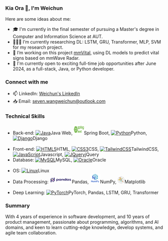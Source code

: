 ### Kia Ora 👋, I'm Weichun


Here are some ideas about me:

- 🎓 I'm currently in the final semester of pursuing a Master's degree in Computer and Information Science at AUT.
- 👨🏼‍💻 I’m currently researching DL: LSTM, GRU, Transformer, MLP, SVM for my research project.
- 👯 I’m working on this project <a href='https://github.com/Ubiweb-lab/mmVital.git'>mmVital</a>, using DL models to predict vital signs based on mmWave Radar.
- 🎯 I'm currently open to exciting full-time job opportunities after June 2024, as a full-stack, Java, or Python developer.

### Connect with me
- 📫 LinkedIn: <a href='https://www.linkedin.com/in/weichun-wang'>Weichun's LinkedIn<a/>
- 📥 Email: seven.wangweichun@outlook.com

### Technical Skills
  <ul>
    <li>
      Back-end:  <a href="https://www.oracle.com/java/" target="_blank" rel="noreferrer"><img src="https://raw.githubusercontent.com/danielcranney/readme-generator/main/public/icons/skills/java-colored.svg" width="32" height="32" alt="Java" /></a>Java Web, <a href="https://spring.io/projects/spring-boot" target="_blank" rel="noreferrer"><img src="https://github.com/WeichunAuto/WeichunAuto/blob/main/spring-boot.png" width="32" height="32" alt="Spring Boot" /></a>Spring Boot, <a href="https://www.python.org/" target="_blank" rel="noreferrer"><img src="https://raw.githubusercontent.com/danielcranney/readme-generator/main/public/icons/skills/python-colored.svg" width="22" height="22" alt="Python" /></a>Python, <a href="https://www.djangoproject.com/" target="_blank" rel="noreferrer"><img src="https://raw.githubusercontent.com/danielcranney/readme-generator/main/public/icons/skills/django-colored.svg" width="22" height="22" alt="Django" /></a>Django
    </li><br />
    <li>
      Front-end: <a href="https://developer.mozilla.org/en-US/docs/Glossary/HTML5" target="_blank" rel="noreferrer"><img src="https://raw.githubusercontent.com/danielcranney/readme-generator/main/public/icons/skills/html5-colored.svg" width="22" height="22" alt="HTML5" /></a>HTML, <a href="https://www.w3.org/TR/CSS/#css" target="_blank" rel="noreferrer"><img src="https://raw.githubusercontent.com/danielcranney/readme-generator/main/public/icons/skills/css3-colored.svg" width="22" height="22" alt="CSS3" /></a>CSS, <a href="https://tailwindcss.com/" target="_blank" rel="noreferrer"><img src="https://raw.githubusercontent.com/danielcranney/readme-generator/main/public/icons/skills/tailwindcss-colored.svg" width="22" height="22" alt="TailwindCSS" /></a>TailwindCSS, <a href="https://developer.mozilla.org/en-US/docs/Web/JavaScript" target="_blank" rel="noreferrer"><img src="https://raw.githubusercontent.com/danielcranney/readme-generator/main/public/icons/skills/javascript-colored.svg" width="22" height="22" alt="JavaScript" /></a>Javascript, <a href="https://jquery.com/" target="_blank" rel="noreferrer"><img src="https://raw.githubusercontent.com/danielcranney/readme-generator/main/public/icons/skills/jquery-colored.svg" width="22" height="22" alt="JQuery" /></a>jQuery
    </li>
    <li>
      Database: <a href="https://www.mysql.com/" target="_blank" rel="noreferrer"><img src="https://raw.githubusercontent.com/danielcranney/readme-generator/main/public/icons/skills/mysql-colored.svg" width="22" height="22" alt="MySQL" /></a>MySQL, <a href="https://www.oracle.com/uk/index.html" target="_blank" rel="noreferrer"><img src="https://raw.githubusercontent.com/danielcranney/readme-generator/main/public/icons/skills/oracle-colored.svg" width="32" height="32" alt="Oracle" /></a>Oracle
    </li><br />
    <li>
      OS: <a href="https://www.linux.org" target="_blank" rel="noreferrer"><img src="https://raw.githubusercontent.com/danielcranney/readme-generator/main/public/icons/skills/linux-colored.svg" width="22" height="22" alt="Linux" /></a>Linux</li>
    <li>
      Data Processing: <a><img src="https://github.com/WeichunAuto/WeichunAuto/blob/main/Pandas_logo.svg.png" width="70" height="22" /></a>Pandas, <a><img src="https://github.com/WeichunAuto/WeichunAuto/blob/main/numpy.png" width="32" height="32"/></a>NumPy, <a><img src="https://github.com/WeichunAuto/WeichunAuto/blob/main/Matplotlib.png" width="22" height="22"/></a>Matplotlib
    </li><br />
    <li>
      Deep Learning: <a href="https://pytorch.org/" target="_blank" rel="noreferrer"><img src="https://raw.githubusercontent.com/danielcranney/readme-generator/main/public/icons/skills/pytorch-colored.svg" width="22" height="22" alt="PyTorch" /></a>PyTorch, Pandas, LSTM, GRU, Transformer
    </li>
  </ul>

### Summary

With 4 years of experience in software development, and 10 years of product management, passionate about programming, algorithms, and AI domains, and keen to learn cutting-edge knowledge, develop systems, and agile team collaboration.
